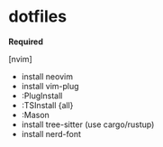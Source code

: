 # dotfiles


**Required**  

[nvim]
- install neovim
- install vim-plug
- :PlugInstall
- :TSInstall {all}
- :Mason
- install tree-sitter (use cargo/rustup)
- install nerd-font
